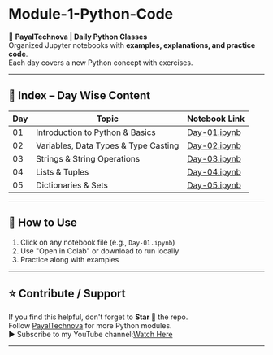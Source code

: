 
# Module-1-Python-Code

📌 **PayalTechnova | Daily Python Classes**  
Organized Jupyter notebooks with **examples, explanations, and practice code**.  
Each day covers a new Python concept with exercises.

---

## 📖 Index – Day Wise Content  

| Day | Topic | Notebook Link |
|-----|-------------------------------|-------------------------------|
| 01  | Introduction to Python & Basics | [Day-01.ipynb](Day-01.ipynb) |
| 02  | Variables, Data Types & Type Casting | [Day-02.ipynb](Day-02.ipynb) |
| 03  | Strings & String Operations | [Day-03.ipynb](Day-03.ipynb) |
| 04  | Lists & Tuples | [Day-04.ipynb](Day-04.ipynb) |
| 05  | Dictionaries & Sets | [Day-05.ipynb](Day-05.ipynb) |

---

## 🚀 How to Use
1. Click on any notebook file (e.g., `Day-01.ipynb`)  
2. Use "Open in Colab" or download to run locally  
3. Practice along with examples  

---

## ⭐ Contribute / Support
If you find this helpful, don't forget to **Star 🌟** the repo.  
Follow [PayalTechnova](https://github.com/PayalTechnova) for more Python modules.  
▶️ Subscribe to my YouTube channel:[Watch Here](https://youtu.be/abcd1234)

---
